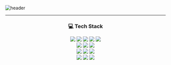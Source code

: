 ![header](https://capsule-render.vercel.app/api?type=transparent&section=header&text=sihyun-mity&fontColor=cf9fff)

<hr color="#7F00FF" />

<h3 align="center">💻 Tech Stack</h3>
<div align="center">
  <img src="https://img.shields.io/badge/React-0070e0?style=flat-square&logo=React&logoColor=61DAFB" />
  <img src="https://img.shields.io/badge/Gatsby-f6edfa?style=flat-square&logo=gatsby&logoColor=663399" />
  <img src="https://img.shields.io/badge/Next.js-fff?style=flat-square&logo=nextdotjs&logoColor=000" />
  <img src="https://img.shields.io/badge/AngularJS-f2f2f2?style=flat-square&logo=angularjs&logoColor=E23237" />
  <img src="https://img.shields.io/badge/Typescript-lightblue?style=flat-square&logo=TypeScript&logoColor=3178C6" />
</div>
<div align="center">
  <img src="https://img.shields.io/badge/CSS-35aaff?style=flat-square&logo=CSS3&logoColor=1572B6" />
  <img src="https://img.shields.io/badge/SASS-e5b0cb?style=flat-square&logo=Sass&logoColor=CC6699" />
  <img src="https://img.shields.io/badge/styled--components-edd1da?style=flat-square&logo=styled-components&logoColor=DB7093" />
</div>
<div align="center">
  <img src="https://img.shields.io/badge/Flutter-8daceb?style=flat-square&logo=Flutter&logoColor=02569B" />
  <img src="https://img.shields.io/badge/Dart-89c3ff?style=flat-square&logo=Dart&logoColor=0175C2" />
  <img src="https://img.shields.io/badge/Electron-36384c?style=flat-square&logo=electron&logoColor=9feaf9" />
</div>
<div align="center">
  <img src="https://img.shields.io/badge/Git-fdc6bc?style=flat-square&logo=Git&logoColor=F05032" />
  <img src="https://img.shields.io/badge/AWS-bcbcbc?style=flat-square&logo=Amazon AWS&logoColor=232F3E" />
  <img src="https://img.shields.io/badge/JSON-eee?style=flat-square&logo=JSON&logoColor=000" />
</div>
